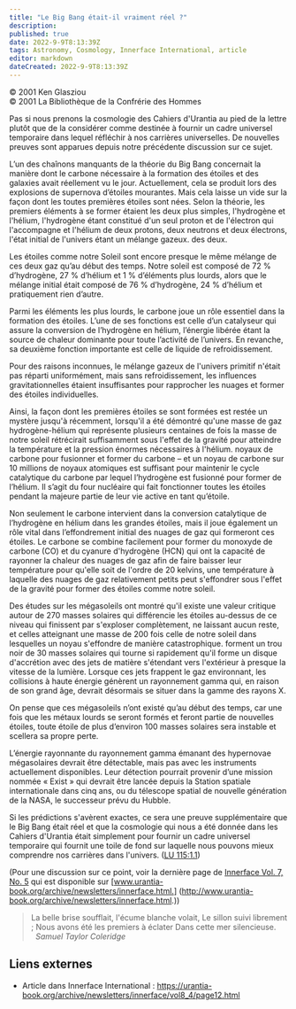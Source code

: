 ```yaml
---
title: "Le Big Bang était-il vraiment réel ?"
description: 
published: true
date: 2022-9-9T8:13:39Z
tags: Astronomy, Cosmology, Innerface International, article
editor: markdown
dateCreated: 2022-9-9T8:13:39Z
---
```


<p class="v-card v-sheet theme--light gray lighten-3 px-2">© 2001 Ken Glasziou<br>© 2001 La Bibliothèque de la Confrérie des Hommes</p>


Pas si nous prenons la cosmologie des Cahiers d'Urantia au pied de la lettre plutôt que de la considérer comme destinée à fournir un cadre universel temporaire dans lequel réfléchir à nos carrières universelles. De nouvelles preuves sont apparues depuis notre précédente discussion sur ce sujet.

L’un des chaînons manquants de la théorie du Big Bang concernait la manière dont le carbone nécessaire à la formation des étoiles et des galaxies avait réellement vu le jour. Actuellement, cela se produit lors des explosions de supernova d’étoiles mourantes. Mais cela laisse un vide sur la façon dont les toutes premières étoiles sont nées. Selon la théorie, les premiers éléments à se former étaient les deux plus simples, l'hydrogène et l'hélium, l'hydrogène étant constitué d'un seul proton et de l'électron qui l'accompagne et l'hélium de deux protons, deux neutrons et deux électrons, l'état initial de l'univers étant un mélange gazeux. des deux.

Les étoiles comme notre Soleil sont encore presque le même mélange de ces deux gaz qu’au début des temps. Notre soleil est composé de 72 % d’hydrogène, 27 % d’hélium et 1 % d’éléments plus lourds, alors que le mélange initial était composé de 76 % d’hydrogène, 24 % d’hélium et pratiquement rien d’autre.

Parmi les éléments les plus lourds, le carbone joue un rôle essentiel dans la formation des étoiles. L’une de ses fonctions est celle d’un catalyseur qui assure la conversion de l’hydrogène en hélium, l’énergie libérée étant la source de chaleur dominante pour toute l’activité de l’univers. En revanche, sa deuxième fonction importante est celle de liquide de refroidissement.

Pour des raisons inconnues, le mélange gazeux de l'univers primitif n'était pas réparti uniformément, mais sans refroidissement, les influences gravitationnelles étaient insuffisantes pour rapprocher les nuages et former des étoiles individuelles.

Ainsi, la façon dont les premières étoiles se sont formées est restée un mystère jusqu'à récemment, lorsqu'il a été démontré qu'une masse de gaz hydrogène-hélium qui représente plusieurs centaines de fois la masse de notre soleil rétrécirait suffisamment sous l'effet de la gravité pour atteindre la température et la pression énormes nécessaires à l'hélium. noyaux de carbone pour fusionner et former du carbone – et un noyau de carbone sur 10 millions de noyaux atomiques est suffisant pour maintenir le cycle catalytique du carbone par lequel l’hydrogène est fusionné pour former de l’hélium. Il s’agit du four nucléaire qui fait fonctionner toutes les étoiles pendant la majeure partie de leur vie active en tant qu’étoile.

Non seulement le carbone intervient dans la conversion catalytique de l’hydrogène en hélium dans les grandes étoiles, mais il joue également un rôle vital dans l’effondrement initial des nuages de gaz qui formeront ces étoiles. Le carbone se combine facilement pour former du monoxyde de carbone (CO) et du cyanure d'hydrogène (HCN) qui ont la capacité de rayonner la chaleur des nuages de gaz afin de faire baisser leur température pour qu'elle soit de l'ordre de 20 kelvins, une température à laquelle des nuages de gaz relativement petits peut s'effondrer sous l'effet de la gravité pour former des étoiles comme notre soleil.

Des études sur les mégasoleils ont montré qu'il existe une valeur critique autour de 270 masses solaires qui différencie les étoiles au-dessus de ce niveau qui finissent par s'exploser complètement, ne laissant aucun reste, et celles atteignant une masse de 200 fois celle de notre soleil dans lesquelles un noyau s'effondre de manière catastrophique. forment un trou noir de 30 masses solaires qui tourne si rapidement qu'il forme un disque d'accrétion avec des jets de matière s'étendant vers l'extérieur à presque la vitesse de la lumière. Lorsque ces jets frappent le gaz environnant, les collisions à haute énergie génèrent un rayonnement gamma qui, en raison de son grand âge, devrait désormais se situer dans la gamme des rayons X.

On pense que ces mégasoleils n’ont existé qu’au début des temps, car une fois que les métaux lourds se seront formés et feront partie de nouvelles étoiles, toute étoile de plus d’environ 100 masses solaires sera instable et scellera sa propre perte.

L’énergie rayonnante du rayonnement gamma émanant des hypernovae mégasolaires devrait être détectable, mais pas avec les instruments actuellement disponibles. Leur détection pourrait provenir d’une mission nommée « Exist » qui devrait être lancée depuis la Station spatiale internationale dans cinq ans, ou du télescope spatial de nouvelle génération de la NASA, le successeur prévu du Hubble.

Si les prédictions s'avèrent exactes, ce sera une preuve supplémentaire que le Big Bang était réel et que la cosmologie qui nous a été donnée dans les Cahiers d'Urantia était simplement pour fournir un cadre universel temporaire qui fournit une toile de fond sur laquelle nous pouvons mieux comprendre nos carrières dans l'univers. (<a id="a33_333"></a>[LU 115:1.1](/fr/The_Urantia_Book/115#p1_1))

(Pour une discussion sur ce point, voir la dernière page de [Innerface Vol. 7, No. 5](/fr/index/articles_innerface#volume-7-no-5) qui est disponible sur [www.urantia-book.org/archive/newsletters/innerface.html.] (http://www.urantia-book.org/archive/newsletters/innerface.html.))

> La belle brise soufflait, l'écume blanche volait,
> Le sillon suivi librement ;
> Nous avons été les premiers à éclater
> Dans cette mer silencieuse.
> &nbsp; &nbsp; &nbsp; _Samuel Taylor Coleridge_

## Liens externes

- Article dans Innerface International : https://urantia-book.org/archive/newsletters/innerface/vol8_4/page12.html




